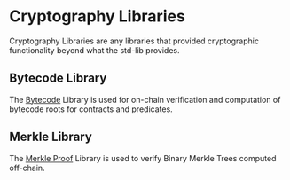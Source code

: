 # Cryptography Libraries

Cryptography Libraries are any libraries that provided cryptographic functionality beyond what the std-lib provides.

## Bytecode Library

The [Bytecode](./bytecode/index.md) Library is used for on-chain verification and computation of bytecode roots for contracts and predicates. 

## Merkle Library

The [Merkle Proof](./merkle/index.md) Library is used to verify Binary Merkle Trees computed off-chain.
